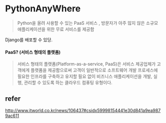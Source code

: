 # PythonAnyWhere
> Python을 올려 사용할 수 있는 PaaS 서비스 , 방문자가 아주 많지 않은 소규모 애플리케이션을 위한 무료 서비스를 제공함

Django를 배포할 수 있당.

#### PaaS? (서비스 형태의 플랫폼)
>서비스 형태의 플랫폼(Platform-as-a-service, PaaS)은 서비스 제공업체가 고객에게 플랫폼을 제공함으로써 고객이 일반적으로 소프트웨어 개발 프로세스에 필요한 인프라를 구축하고 유지할 필요 없이 비즈니스 애플리케이션을 개발, 실행, 관리할 수 있도록 하는 클라우드 컴퓨팅 유형이다.

## refer
http://www.itworld.co.kr/news/106437#csidx59998154441e30d841a9ea9879ac611 
